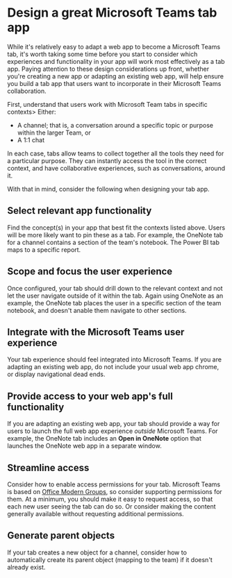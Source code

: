 ﻿# Design a great Microsoft Teams tab app

While it's relatively easy to adapt a web app to become a Microsoft Teams tab, it's worth taking some time before you start to consider which experiences and functionality in your app will work most effectively as a tab app. Paying attention to these design considerations up front, whether you're creating a new app or adapting an existing web app, will help ensure you build a tab app that users want to incorporate in their Microsoft Teams collaboration.

First, understand that users work with Microsoft Team tabs in specific contexts> Either:

* A channel; that is, a conversation around a specific topic or purpose within the larger Team, or
* A 1:1 chat

In each case, tabs allow teams to collect together all the tools they need for a particular purpose. They can instantly access the tool in the correct context, and have collaborative experiences, such as conversations, around it.

With that in mind, consider the following when designing your tab app.

## Select relevant app functionality

Find the concept(s) in your app that best fit the contexts listed above.  Users will be more likely want to pin these as a tab. For example, the OneNote tab for a channel contains a section of the team's notebook. The Power BI tab maps to a specific report.

## Scope and focus the user experience

Once configured, your tab should drill down to the relevant context and not let the user navigate outside of it within the tab. Again using OneNote as an example, the OneNote tab places the user in a specific section of the team notebook, and doesn't anable them navigate to other sections.

## Integrate with the Microsoft Teams user experience

Your tab experience should feel integrated into Microsoft Teams. If you are adapting an existing web app, do not include your usual web app chrome, or display navigational dead ends. 

## Provide access to your web app's full functionality

If you are adapting an existing web app, your tab should provide a way for users to launch the full web app experience *outside* Microsoft Teams. For example, the OneNote tab includes an **Open in OneNote** option that launches the OneNote web app in a separate window.

## Streamline access 

Consider how to enable access permissions for your tab. Microsoft Teams is based on [Office Modern Groups](https://support.office.com/en-us/article/Learn-about-Office-365-groups-b565caa1-5c40-40ef-9915-60fdb2d97fa2), so consider supporting permissions for them. At a minimum, you should make it easy to request access, so that each new user seeing the tab can do so. Or consider making the content generally available without requesting additional permissions.

## Generate parent objects

If your tab creates a new object for a channel, consider how to automatically create its parent object (mapping to the team) if it doesn't already exist. 





